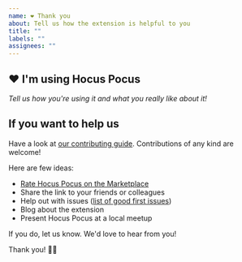 ```yaml
---
name: ❤️ Thank you
about: Tell us how the extension is helpful to you
title: ""
labels: ""
assignees: ""
---
```


## ❤️ I'm using Hocus Pocus

_Tell us how you're using it and what you really like about it!_

## If you want to help us

Have a look at [our contributing guide][contributing]. Contributions of any kind are welcome!

Here are few ideas:

- [Rate Hocus Pocus on the Marketplace][rate-hocus-pocus]
- Share the link to your friends or colleagues
- Help out with issues ([list of good first issues][good-first-issues])
- Blog about the extension
- Present Hocus Pocus at a local meetup

If you do, let us know. We'd love to hear from you!

Thank you! 💐✨

[contributing]: https://github.com/nicoespeon/hocus-pocus/blob/master/CONTRIBUTING.md
[rate-hocus-pocus]: https://marketplace.visualstudio.com/items?itemName=nicoespeon.hocus-pocus&ssr=false#review-details
[good-first-issues]: https://github.com/nicoespeon/hocus-pocus/issues?q=is%3Aissue+is%3Aopen+label%3A%22%3Awave%3A+Good+first+issue%22

